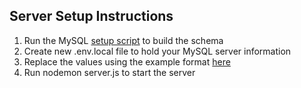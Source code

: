 ## Server Setup Instructions

1. Run the MySQL [setup script](app/config/setup.sql) to build the schema
2. Create new .env.local file to hold your MySQL server information
3. Replace the values using the example format [here](app/config/.env.example)
4. Run nodemon server.js to start the server
